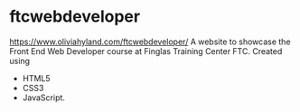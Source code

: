 # ftcwebdeveloper
https://www.oliviahyland.com/ftcwebdeveloper/
A website to showcase the Front End Web Developer course at Finglas Training Center FTC.
Created using
  - HTML5
  - CSS3
  - JavaScript.

